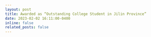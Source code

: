 ```yaml
---
layout: post
title: Awarded as “Outstanding College Student in Jilin Province” 
date: 2023-02-02 16:11:00-0400
inline: false
related_posts: false
---
```

